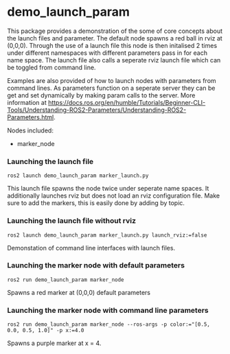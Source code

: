 # demo_launch_param

This package provides a demonstration of the some of core concepts about the launch files and parameter. The default node spawns a red ball in rviz at (0,0,0). Through the use of a launch file this node is then initalised 2 times under different namespaces with different parameters pass in for each name space. The launch file also calls a seperate rviz launch file which can be toggled from command line. 

Examples are also provided of how to launch nodes with parameters from command lines. As parameters function on a seperate server they can be get and set dynamically by making param calls to the server. More information at https://docs.ros.org/en/humble/Tutorials/Beginner-CLI-Tools/Understanding-ROS2-Parameters/Understanding-ROS2-Parameters.html.



Nodes included:
* marker_node


### Launching the launch file

    ros2 launch demo_launch_param marker_launch.py

This launch file spawns the node twice under seperate name spaces. It additionally launches rviz but does not load an rviz configuration file. Make sure to add the markers, this is easily done by adding by topic. 


### Launching the launch file without rviz 

    ros2 launch demo_launch_param marker_launch.py launch_rviz:=false

Demonstation of command line interfaces with launch files. 


### Launching the marker node with default parameters

    ros2 run demo_launch_param marker_node

Spawns a red marker at (0,0,0) default parameters

### Launching the marker node with command line parameters

    ros2 run demo_launch_param marker_node --ros-args -p color:="[0.5, 0.0, 0.5, 1.0]" -p x:=4.0

Spawns a purple marker at x = 4.